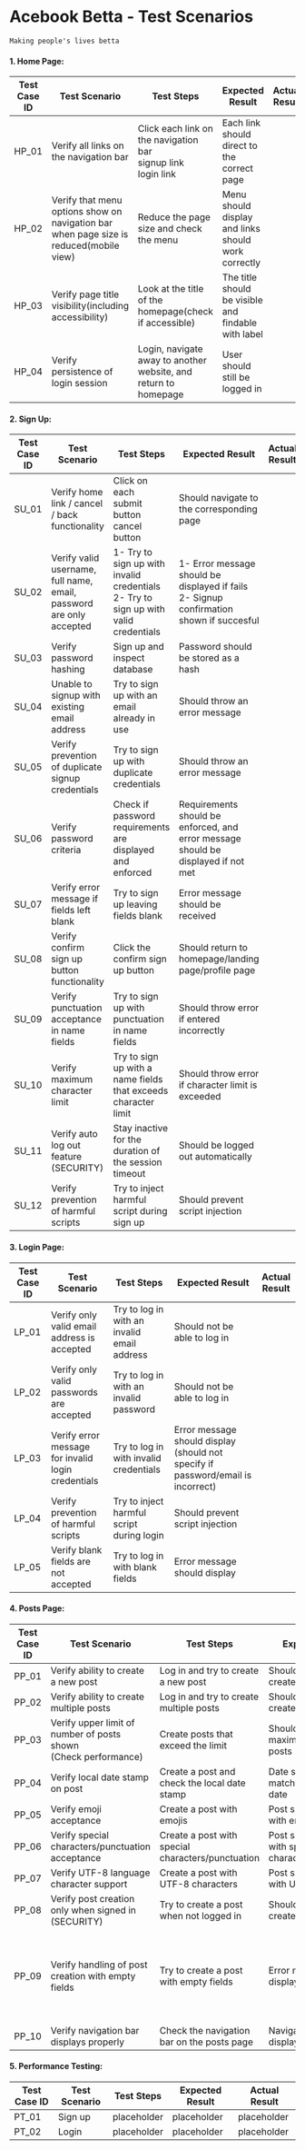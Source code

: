# Acebook Betta - Test Scenarios
    Making people's lives betta

#### **1. Home Page:**

| Test Case ID | Test Scenario                                                                          | Test Steps                                                                | Expected Result                                     | Actual Result |
|-------|----------------------------------------------------------------------------------------|---------------------------------------------------------------------------|-----------------------------------------------------|---------|
| HP_01 | Verify all links on the navigation bar                                                 | Click each link on the navigation bar  <br/> signup link  <br/>login link | Each link should direct to the correct page         |
| HP_02 | Verify that menu options show on navigation bar when page size is reduced(mobile view) | Reduce the page size and check the menu                                   | Menu should display and links should work correctly |
| HP_03 | Verify page title visibility(including accessibility)                                  | Look at the title of the homepage(check if accessible)                    | The title should be visible and findable with label |
| HP_04 | Verify persistence of login session                                                    | Login, navigate away to another website, and return to homepage           | User should still be logged in                      |

#### **2. Sign Up:**

| Test Case ID | Test Scenario                                                       | Test Steps                                                                                | Expected Result                                                                               | Actual Result |
|--------------|---------------------------------------------------------------------|-------------------------------------------------------------------------------------------|-----------------------------------------------------------------------------------------------|--------------|
| SU_01 | Verify home link / cancel / back functionality                      | Click on each  <br/>submit button  <br/>cancel button                                     | Should navigate to the corresponding page                                                     |
| SU_02 | Verify valid username, full name, email, password are only accepted | 1- Try to sign up with invalid credentials  <br/>2- Try to sign up with valid credentials | 1- Error message should be displayed if fails  <br/>2- Signup confirmation shown if succesful |
| SU_03 | Verify password hashing                                             | Sign up and inspect database                                                              | Password should be stored as a hash                                                           |
| SU_04 | Unable to signup with existing email address                        | Try to sign up with an email already in use                                               | Should throw an error message                                                                 |
| SU_05 | Verify prevention of duplicate signup credentials                   | Try to sign up with duplicate credentials                                                 | Should throw an error message                                                                 |
| SU_06 | Verify password criteria                                            | Check if password requirements are displayed and enforced                                 | Requirements should be enforced, and error message should be displayed if not met             |
| SU_07 | Verify error message if fields left blank                           | Try to sign up leaving fields blank                                                       | Error message should be received                                                              |
| SU_08 | Verify confirm sign up button functionality                         | Click the confirm sign up button                                                          | Should return to homepage/landing page/profile page                                           |
| SU_09 | Verify punctuation acceptance in name fields                        | Try to sign up with punctuation in name fields                                            | Should throw error if entered incorrectly                                                     |
| SU_10 | Verify maximum character limit                                      | Try to sign up with a name fields that exceeds character limit                            | Should throw error if character limit is exceeded                                             |
| SU_11 | Verify auto log out feature (SECURITY)                              | Stay inactive for the duration of the session timeout                                     | Should be logged out automatically                                                            |
| SU_12 | Verify prevention of harmful scripts                                | Try to inject harmful script during sign up                                               | Should prevent script injection                                                               |

#### **3. Login Page:**

| Test Case ID | Test Scenario                                      | Test Steps                                  | Expected Result | Actual Result |
|--------------|----------------------------------------------------|---------------------------------------------|----------------|--------------| 
| LP_01 | Verify only valid email address is accepted        | Try to log in with an invalid email address | Should not be able to log in |
| LP_02 | Verify only valid passwords are accepted           | Try to log in with an invalid password      | Should not be able to log in |
| LP_03 | Verify error message for invalid login credentials | Try to log in with invalid credentials      | Error message should display (should not specify if password/email is incorrect) |
| LP_04 | Verify prevention of harmful scripts               | Try to inject harmful script during login   | Should prevent script injection |
| LP_05 | Verify blank fields are not accepted               | Try to log in with blank fields             | Error message should display |

#### **4. Posts Page:**

| Test Case ID | Test Scenario                                                          | Test Steps                                        | Expected Result                                    | Actual Result                                |
|--------------|------------------------------------------------------------------------|---------------------------------------------------|----------------------------------------------------|----------------------------------------------|
| PP_01 | Verify ability to create a new post                                    | Log in and try to create a new post               | Should be able to create a post                    |
| PP_02 | Verify ability to create multiple posts                                | Log in and try to create multiple posts           | Should be able to create multiple posts            |
| PP_03 | Verify upper limit of number of posts shown  <br/> (Check performance) | Create posts that exceed the limit                | Should only show the maximum number of posts       |
| PP_04 | Verify local date stamp on post                                        | Create a post and check the local date stamp      | Date stamp should match the current local date     |
| PP_05 | Verify emoji acceptance                                                | Create a post with emojis                         | Post should display with emojis                    | Pass                                         |
| PP_06 | Verify special characters/punctuation acceptance                       | Create a post with special characters/punctuation | Post should display with special characters/punctuation |
| PP_07 | Verify UTF-8 language character support                                | Create a post with UTF-8 characters               | Post should display with UTF-8 characters          |
| PP_08 | Verify post creation only when signed in (SECURITY)                    | Try to create a post when not logged in           | Should not be able to create a post                |
| PP_09 | Verify handling of post creation with empty fields                     | Try to create a post with empty fields            | Error message should display                       | Fail - Able to create posts with empty field |
| PP_10 | Verify navigation bar displays properly                                | Check the navigation bar on the posts page        | Navigation bar should display properly             |

#### **5. Performance Testing:**
| Test Case ID | Test Scenario | Test Steps | Expected Result | Actual Result |
|--------------|---------------|--------------|----------------|--------------|
| PT_01        | Sign up       | placeholder | placeholder | placeholder |
| PT_02        | Login         | placeholder | placeholder | placeholder |

